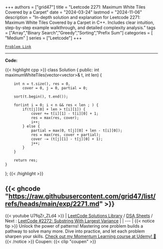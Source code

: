 
+++
authors = ["grid47"]
title = "Leetcode 2271: Maximum White Tiles Covered by a Carpet"
date = "2024-03-24"
lastmod = "2024-11-06"
description = "In-depth solution and explanation for Leetcode 2271: Maximum White Tiles Covered by a Carpet in C++. Includes clear intuition, step-by-step example walkthrough, and detailed complexity analysis."
tags = ["Array","Binary Search","Greedy","Sorting","Prefix Sum"]
categories = [
    "Medium"
]
series = ["Leetcode"]
+++



[`Problem Link`](https://leetcode.com/problems/maximum-white-tiles-covered-by-a-carpet/description/)

---
**Code:**

{{< highlight cpp >}}
class Solution {
public:
    int maximumWhiteTiles(vector<vector<int>>& t, int len) {
        
        int n = t.size(), res = 0,
            cover = 0, j = 0, partial = 0;

        sort(t.begin(), t.end());
        
        for(int i = 0; i < n && res < len ; ) {
            if(t[j][0] + len > t[i][1]) {
                cover += t[i][1] - t[i][0] + 1;
                res = max(res, cover);               
                i++;
            } else {
                partial = max(0, t[j][0] + len - t[i][0]);
                res = max(res, cover + partial);
                cover -= (t[j][1] - t[j][0] + 1);
                j++;
            }            
        }
        
        return res;        
    }
};
{{< /highlight >}}

{{< ghcode "https://raw.githubusercontent.com/grid47/list/refs/heads/main/exp/2271.md" >}}
---
{{< youtube U7fqZr_ZLd4 >}}
| [LeetCode Solutions Library](https://grid47.xyz/leetcode/) / [DSA Sheets](https://grid47.xyz/sheets/) / Next : [LeetCode #2272: Substring With Largest Variance](https://grid47.xyz/posts/leetcode-2272-substring-with-largest-variance-solution/) |
| --- |
{{< notice tip >}}
Unlock the power of patterns! Mastering one problem builds a pathway to solve many more. Dive into practice, and let each problem sharpen your skills. [Check out my Momentum Learning course at Udemy! 🚀 ](https://www.udemy.com/course/algorithms-and-data-structures-in-cpp/)
{{< /notice >}}
Coupen: {{< clip "coupen" >}}
